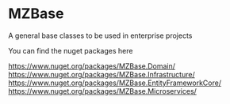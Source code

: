 # MZBase
A general base classes to be used in enterprise projects


You can find the nuget packages here 


https://www.nuget.org/packages/MZBase.Domain/
https://www.nuget.org/packages/MZBase.Infrastructure/
https://www.nuget.org/packages/MZBase.EntityFrameworkCore/
https://www.nuget.org/packages/MZBase.Microservices/
